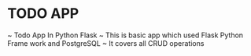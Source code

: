 # TODO APP
~ Todo App In Python Flask
~ This is basic app which used Flask Python Frame work and PostgreSQL
~ It covers all CRUD operations
